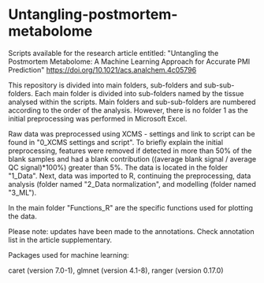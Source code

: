 # Untangling-postmortem-metabolome
Scripts available for the research article entitled: "Untangling the Postmortem Metabolome: A Machine Learning Approach for Accurate PMI Prediction"
https://doi.org/10.1021/acs.analchem.4c05796 

This repository is divided into  main folders, sub-folders and sub-sub-folders. Each main folder is divided into sub-folders named by the tissue analysed within the scripts. Main folders and sub-sub-folders are numbered according to the order of the analysis. However, there is no folder 1 as the initial preprocessing was performed in Microsoft Excel. 

Raw data was preprocessed using XCMS - settings and link to script can be found in "0_XCMS settings and script".
To briefly explain the initial preprocessing, features were removed if detected in more than 50% of the blank samples and had a blank contribution ((average blank signal / average QC signal)*100%) greater than 5%. The data is located in the folder "1_Data".
Next, data was imported to R, continuing the preprocessing, data analysis (folder named "2_Data normalization", and modelling (folder named "3_ML").

In the main folder "Functions_R" are the specific functions used for plotting the data.

Please note: updates have been made to the annotations. Check annotation list in the article supplementary.

Packages used for machine learning:

caret (version 7.0-1), glmnet (version 4.1-8), ranger (version 0.17.0)
